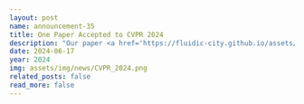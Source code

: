 ```yaml
---
layout: post
name: announcement-35
title: One Paper Accepted to CVPR 2024
description: "Our paper <a href='https://fluidic-city.github.io/assets/pdf/Guo2024Simulation.pdf'> LASIL: Learner-Aware Supervised Imitation Learning For Long-term Microscopic Traffic Simulation </a> has been accepted to IEEE/CVF Conference on Computer Vision and Pattern Recognition (CVPR) 2024. Congratulations to all the authors!" 
date: 2024-06-17
year: 2024
img: assets/img/news/CVPR_2024.png
related_posts: false
read_more: false
---
```


